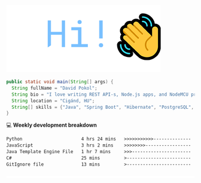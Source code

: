 ![Hi!](assets/images/hi.png)

```java
public static void main(String[] args) {
  String fullName = "David Pokol";
  String bio = "I love writing REST API-s, Node.js apps, and NodeMCU programs";
  String location = "Cigánd, HU";
  String[] skills = {"Java", "Spring Boot", "Hibernate", "PostgreSQL", "Git"};
}
```

💻 **Weekly development breakdown**
<!--START_SECTION:waka-->

```txt
Python                      4 hrs 24 mins   >>>>>>>>>>>--------------   45.52 %
JavaScript                  3 hrs 2 mins    >>>>>>>>-----------------   31.46 %
Java Template Engine File   1 hr 7 mins     >>>----------------------   11.64 %
C#                          25 mins         >------------------------   04.32 %
GitIgnore file              13 mins         >------------------------   02.24 %
```

<!--END_SECTION:waka-->

![footer](assets/images/footer.png)
